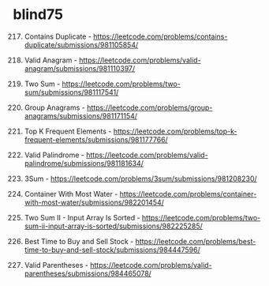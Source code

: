 # blind75

217. Contains Duplicate - https://leetcode.com/problems/contains-duplicate/submissions/981105854/

242. Valid Anagram - https://leetcode.com/problems/valid-anagram/submissions/981110397/

1. Two Sum - https://leetcode.com/problems/two-sum/submissions/981117541/

49. Group Anagrams - https://leetcode.com/problems/group-anagrams/submissions/981171154/

347. Top K Frequent Elements - https://leetcode.com/problems/top-k-frequent-elements/submissions/981177766/

125. Valid Palindrome - https://leetcode.com/problems/valid-palindrome/submissions/981181634/

15. 3Sum - https://leetcode.com/problems/3sum/submissions/981208230/

11. Container With Most Water - https://leetcode.com/problems/container-with-most-water/submissions/982201454/

167. Two Sum II - Input Array Is Sorted - https://leetcode.com/problems/two-sum-ii-input-array-is-sorted/submissions/982225285/

121. Best Time to Buy and Sell Stock - https://leetcode.com/problems/best-time-to-buy-and-sell-stock/submissions/984447596/

20. Valid Parentheses - https://leetcode.com/problems/valid-parentheses/submissions/984465078/















   


